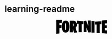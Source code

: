 # learning-readme
<p align="center" width="100%">
    <img width="33%" src="./img/Fortnite.png"/>
</p>